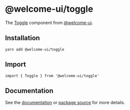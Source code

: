 # @welcome-ui/toggle

The [Toggle](http://welcome-ui.com/fields/toggle) component from [@welcome-ui](http://welcome-ui.com).

## Installation

    yarn add @welcome-ui/toggle

## Import

    import { Toggle } from '@welcome-ui/toggle'

## Documentation

See the [documentation](http://welcome-ui.com/fields/toggle) or [package source](https://github.com/WTTJ/welcome-ui/tree/master/packages/Toggle) for more details.
